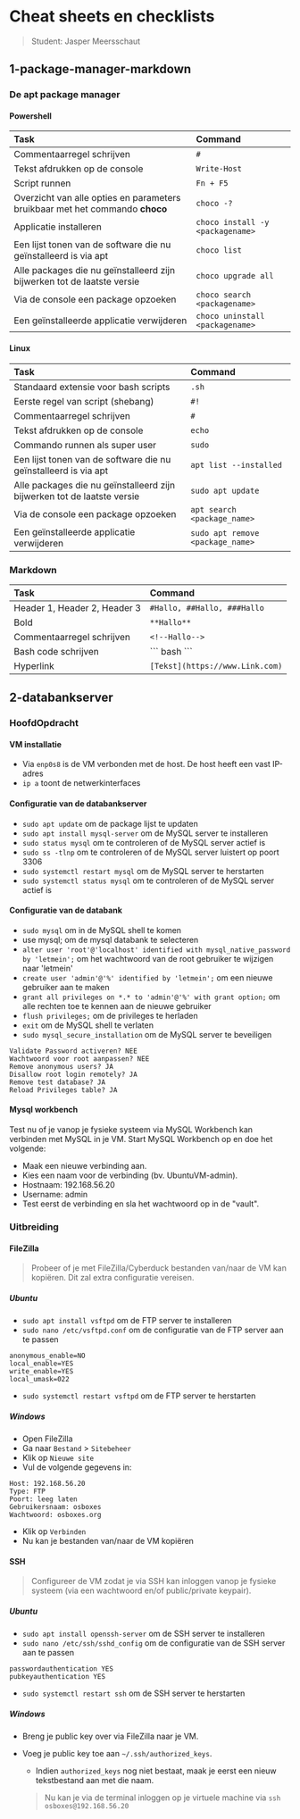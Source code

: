 # Cheat sheets en checklists

> Student: Jasper Meersschaut

## 1-package-manager-markdown

### De apt package manager

#### Powershell

| Task                                                                         | Command                          |
| :--------------------------------------------------------------------------- | :------------------------------- |
| Commentaarregel schrijven                                                    | `#`                              |
| Tekst afdrukken op de console                                                | `Write-Host`                     |
| Script runnen                                                                | `Fn + F5`                        |
| Overzicht van alle opties en parameters bruikbaar met het commando **choco** | `choco -?`                       |
| Applicatie installeren                                                       | `choco install -y <packagename>` |
| Een lijst tonen van de software die nu geïnstalleerd is via apt              | `choco list`                     |
| Alle packages die nu geïnstalleerd zijn bijwerken tot de laatste versie      | `choco upgrade all`              |
| Via de console een package opzoeken                                          | `choco search <packagename>`     |
| Een geïnstalleerde applicatie verwijderen                                    | `choco uninstall <packagename>`  |

#### Linux

| Task                                                                    | Command                          |
| :---------------------------------------------------------------------- | :------------------------------- |
| Standaard extensie voor bash scripts                                    | `.sh`                            |
| Eerste regel van script (shebang)                                       | `#!`                             |
| Commentaarregel schrijven                                               | `#`                              |
| Tekst afdrukken op de console                                           | `echo`                           |
| Commando runnen als super user                                          | `sudo`                           |
| Een lijst tonen van de software die nu geïnstalleerd is via apt         | `apt list --installed`           |
| Alle packages die nu geïnstalleerd zijn bijwerken tot de laatste versie | `sudo apt update`                |
| Via de console een package opzoeken                                     | `apt search <package_name>`      |
| Een geïnstalleerde applicatie verwijderen                               | `sudo apt remove <package_name>` |

### Markdown

| Task                         | Command                          |
| :--------------------------- | :------------------------------- |
| Header 1, Header 2, Header 3 | `#Hallo, ##Hallo, ###Hallo`      |
| Bold                         | `**Hallo**`                      |
| Commentaarregel schrijven    | `<!--Hallo-->`                   |
| Bash code schrijven          | \`\`\` bash \`\`\`               |
| Hyperlink                    | `[Tekst](https://www.Link.com)` |

## 2-databankserver
### HoofdOpdracht
#### VM installatie
- Via `enp0s8` is de VM verbonden met de host. De host heeft een vast IP-adres 
- `ip a` toont de netwerkinterfaces
#### Configuratie van de databankserver
- `sudo apt update` om de package lijst te updaten
- `sudo apt install mysql-server` om de MySQL server te installeren
- `sudo status mysql` om te controleren of de MySQL server actief is
- `sudo ss -tlnp` om te controleren of de MySQL server luistert op poort 3306
- `sudo systemctl restart mysql` om de MySQL server te herstarten
- `sudo systemctl status mysql` om te controleren of de MySQL server actief is
#### Configuratie van de databank
- `sudo mysql` om in de MySQL shell te komen
- use mysql; om de mysql databank te selecteren
- `alter user 'root'@'localhost' identified with mysql_native_password by 'letmein';` om het wachtwoord van de root gebruiker te wijzigen naar 'letmein'
- `create user 'admin'@'%' identified by 'letmein';` om een nieuwe gebruiker aan te maken
- `grant all privileges on *.* to 'admin'@'%' with grant option;` om alle rechten toe te kennen aan de nieuwe gebruiker
- `flush privileges;` om de privileges te herladen
- `exit` om de MySQL shell te verlaten 
- `sudo mysql_secure_installation` om de MySQL server te beveiligen
```
Validate Password activeren? NEE
Wachtwoord voor root aanpassen? NEE
Remove anonymous users? JA
Disallow root login remotely? JA
Remove test database? JA
Reload Privileges table? JA
```
#### Mysql workbench
Test nu of je vanop je fysieke systeem via MySQL Workbench kan verbinden met MySQL in je VM. Start MySQL Workbench op en doe het volgende:
- Maak een nieuwe verbinding aan.
- Kies een naam voor de verbinding (bv. UbuntuVM-admin).
- Hostnaam: 192.168.56.20
- Username: admin
- Test eerst de verbinding en sla het wachtwoord op in de "vault".
### Uitbreiding
#### FileZilla
> Probeer of je met FileZilla/Cyberduck bestanden van/naar de VM kan kopiëren. Dit zal extra configuratie vereisen.
##### Ubuntu
- `sudo apt install vsftpd` om de FTP server te installeren
- `sudo nano /etc/vsftpd.conf` om de configuratie van de FTP server aan te passen
```
anonymous_enable=NO
local_enable=YES
write_enable=YES
local_umask=022
```
- `sudo systemctl restart vsftpd` om de FTP server te herstarten
##### Windows
- Open FileZilla
- Ga naar `Bestand` > `Sitebeheer`
- Klik op `Nieuwe site`
- Vul de volgende gegevens in:
```
Host: 192.168.56.20
Type: FTP
Poort: leeg laten
Gebruikersnaam: osboxes
Wachtwoord: osboxes.org
```
- Klik op `Verbinden`
- Nu kan je bestanden van/naar de VM kopiëren
#### SSH
> Configureer de VM zodat je via SSH kan inloggen vanop je fysieke systeem (via een wachtwoord en/of public/private keypair).
##### Ubuntu
- `sudo apt install openssh-server` om de SSH server te installeren
- `sudo nano /etc/ssh/sshd_config` om de configuratie van de SSH server aan te passen
```
passwordauthentication YES
pubkeyauthentication YES
```
- `sudo systemctl restart ssh` om de SSH server te herstarten
##### Windows
- Breng je public key over via FileZilla naar je VM.
- Voeg je public key toe aan `~/.ssh/authorized_keys`.

  - Indien `authorized_keys` nog niet bestaat, maak je eerst een nieuw tekstbestand aan met die naam.

  > Nu kan je via de terminal inloggen op je virtuele machine via
  > `ssh osboxes@192.168.56.20`

